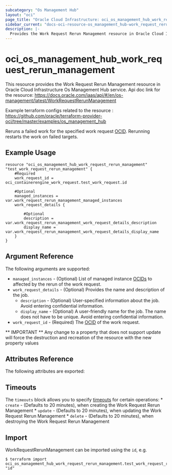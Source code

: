 ```yaml
---
subcategory: "Os Management Hub"
layout: "oci"
page_title: "Oracle Cloud Infrastructure: oci_os_management_hub_work_request_rerun_management"
sidebar_current: "docs-oci-resource-os_management_hub-work_request_rerun_management"
description: |-
  Provides the Work Request Rerun Management resource in Oracle Cloud Infrastructure Os Management Hub service
---
```


# oci_os_management_hub_work_request_rerun_management
This resource provides the Work Request Rerun Management resource in Oracle Cloud Infrastructure Os Management Hub service.
Api doc link for the resource: https://docs.oracle.com/iaas/api/#/en/os-management/latest/WorkRequestRerunManagement

Example terraform configs related to the resource : https://github.com/oracle/terraform-provider-oci/tree/master/examples/os_management_hub

Reruns a failed work for the specified work request [OCID](https://docs.cloud.oracle.com/iaas/Content/General/Concepts/identifiers.htm). Rerunning restarts the work on failed targets.


## Example Usage

```hcl
resource "oci_os_management_hub_work_request_rerun_management" "test_work_request_rerun_management" {
	#Required
	work_request_id = oci_containerengine_work_request.test_work_request.id

	#Optional
	managed_instances = var.work_request_rerun_management_managed_instances
	work_request_details {

		#Optional
		description = var.work_request_rerun_management_work_request_details_description
		display_name = var.work_request_rerun_management_work_request_details_display_name
	}
}
```

## Argument Reference

The following arguments are supported:

* `managed_instances` - (Optional) List of managed instance [OCIDs](https://docs.cloud.oracle.com/iaas/Content/General/Concepts/identifiers.htm) to affected by the rerun of the work request.
* `work_request_details` - (Optional) Provides the name and description of the job.
	* `description` - (Optional) User-specified information about the job. Avoid entering confidential information.
	* `display_name` - (Optional) A user-friendly name for the job. The name does not have to be unique. Avoid entering confidential information.
* `work_request_id` - (Required) The [OCID](https://docs.cloud.oracle.com/iaas/Content/General/Concepts/identifiers.htm) of the work request.


** IMPORTANT **
Any change to a property that does not support update will force the destruction and recreation of the resource with the new property values

## Attributes Reference

The following attributes are exported:


## Timeouts

The `timeouts` block allows you to specify [timeouts](https://registry.terraform.io/providers/oracle/oci/latest/docs/guides/changing_timeouts) for certain operations:
	* `create` - (Defaults to 20 minutes), when creating the Work Request Rerun Management
	* `update` - (Defaults to 20 minutes), when updating the Work Request Rerun Management
	* `delete` - (Defaults to 20 minutes), when destroying the Work Request Rerun Management


## Import

WorkRequestRerunManagement can be imported using the `id`, e.g.

```
$ terraform import oci_os_management_hub_work_request_rerun_management.test_work_request_rerun_management "id"
```

